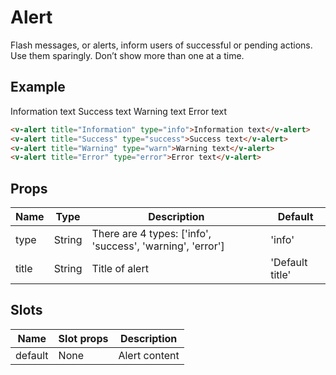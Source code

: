 # Alert <badge text="development" type="warn" />
Flash messages, or alerts, inform users of successful or pending actions. Use them sparingly. Don’t show more than one at a time.

## Example

<div class="p-3 border rounded-2 my-3">
  <v-alert title="Information" type="info" class="mb-3">Information text</v-alert>
  <v-alert title="Success" type="success" class="mb-3">Success text</v-alert>
  <v-alert title="Warning" type="warning" class="mb-3">Warning text</v-alert>
  <v-alert title="Error" type="error">Error text</v-alert>
</div>

``` html
<v-alert title="Information" type="info">Information text</v-alert>
<v-alert title="Success" type="success">Success text</v-alert>
<v-alert title="Warning" type="warn">Warning text</v-alert>
<v-alert title="Error" type="error">Error text</v-alert>
```

## Props
Name       | Type     | Description | Default
---------- | -------- | ----------- | -----
type       | String   | There are 4 types: ['info', 'success', 'warning', 'error'] | 'info'
title      | String   | Title of alert | 'Default title'

## Slots
Name     | Slot props       | Description
-------- | -----------      | -----
default  | None             | Alert content
